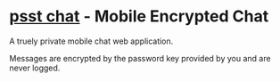 [psst chat](https://www.psst.in) - Mobile Encrypted Chat
====

A truely private mobile chat web application.

Messages are encrypted by the password key provided by you and are never logged.
